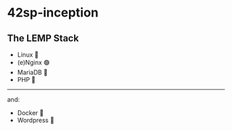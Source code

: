 # 42sp-inception

## The LEMP Stack

* Linux 🐧
* (e)Nginx 🟢
* MariaDB 🦭
* PHP 🐘

---
and:
* Docker 🐋
* Wordpress 🔱
